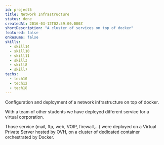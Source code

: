 ```yaml
---
id: project5  
title: Network Infrastructure
status: done
createdAt: 2016-03-12T02:59:00.000Z
shortDescription: "A cluster of services on top of docker"
featured: false
onResume: false
skills:
  - skill14
  - skill10
  - skill11
  - skill3
  - skill8
  - skill7
techs:
  - tech10
  - tech12
  - tech18
---
```

Configuration and deployment of a network infrastructure on top of docker.

With a team of other students we have deployed different service for a virtual corporation.

Those service (mail, ftp, web, VOIP, firewall,...) were deployed on a Virtual Private Server hosted by OVH, on a cluster of dedicated container orchestrated by Docker.
